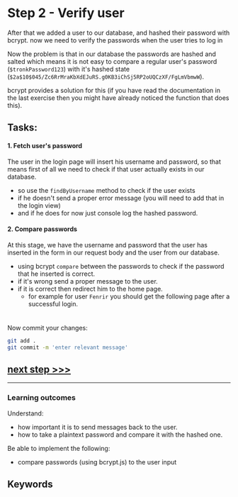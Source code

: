 # Step 2 - Verify user

After that we added a user to our database, and hashed their password with bcrypt. now we need to verify the passwords when the user tries to log in


Now the problem is that in our database the passwords are hashed and salted which means it is not easy to compare a regular user's password (`$tronkPassword123`) with it's hashed state (`$2a$10$045/Zc6RrMraKbXdEJuRS.g0KB3iChSj5RP2oUQCzXF/FgLmVbmwW`).

bcrypt provides a solution for this (if you have read the documentation in the last exercise then you might have already noticed the function that does this).


## Tasks:

#### 1. Fetch user's password

The user in the login page will insert his username and password, so that means first of all we need to check if that user actually exists in our database.

- so use the `findByUsername` method to check if the user exists
- if he doesn't send a proper error message (you will need to add that in the login view)
- and if he does for now just console log the hashed password. 

#### 2. Compare passwords

At this stage, we have the username and password that the user has inserted in the form in our request body and the user from our database.

- using bcrypt `compare` between the passwords to check if the password that he inserted is correct.
- if it's wrong send a proper message to the user.
- if it is correct then redirect him to the home page. 
    - for example for user `Fenrir` you should get the following page after a successful login.

<img src="https://i.imgur.com/NeBuwqL.png" alt="" styles="text-align:center;" />





### 
Now commit your changes:

```bash
git add .
git commit -m 'enter relevant message'
```


## [**next step >>>**](walkthrough/step01.md)
---


### Learning outcomes
Understand:
+ how important it is to send messages back to the user.
+ how to take a plaintext password and compare it with the hashed one.

Be able to implement the following:
+ compare passwords (using bcrypt.js) to the user input

## Keywords
